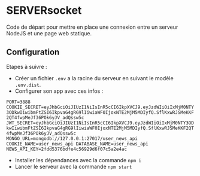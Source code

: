 # SERVERsocket

Code de départ pour mettre en place une connexion entre un serveur NodeJS et une page web statique.

## Configuration

Etapes à suivre :

- Créer un fichier `.env` a la racine du serveur en suivant le modèle `.env.dist`.
- Configurer son app avec ces infos :

`PORT=3888
COOKIE_SECRET=eyJhbGciOiJIUzI1NiIsInR5cCI6IkpXVCJ9.eyJzdWIiOiIxMjM0NTY3ODkwIiwibmFtZSI6IkpvaG4gRG9lIiwiaWF0IjoxNTE2MjM5MDIyfQ.SflKxwRJSMeKKF2QT4fwpMeJf36POk6yJV_adQssw5c
JWT_SECRET=eyJhbGciOiJIUzI1NiIsInR5cCI6IkpXVCJ9.eyJzdWIiOiIxMjM0NTY3ODkwIiwibmFtZSI6IkpvaG4gRG9lIiwiaWF0IjoxNTE2MjM5MDIyfQ.SflKxwRJSMeKKF2QT4fwpMeJf36POk6yJV_adQssw5c
MONGO_URL=mongodb://127.0.0.1:27017/user_news_api
COOKIE_NAME=user_news_api
DATABASE_NAME=user_news_api
NEWS_API_KEY=2fdd5376bdfe4c56929d6f07c5a2e4ac`

- Installer les dépendances avec la commande `npm i`
- Lancer le serveur avec la commande `npm start`
